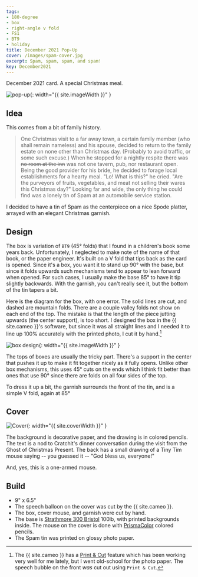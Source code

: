```yaml
---
tags:
- 180-degree
- box
- right-angle v fold
- FS1
- BT9
- holiday
title: December 2021 Pop-Up
cover: /images/spam-cover.jpg
excerpt: Spam, spam, spam, and spam!
key: December2021
---
```

December 2021 card. A special Christmas meal.<!--more-->

![pop-up]({{site.baseurl}}/images/spam.gif){: width="{{ site.imageWidth }}" }

## Idea

This comes from a bit of family history.

>One Christmas visit to a far away town, a certain family member (who shall remain nameless) and his spouse, decided to return to the family estate on none other than Christmas day. (Probably to avoid traffic, or some such excuse.) When he stopped for a nightly respite there ~~was no room at the inn~~ was not one tavern, pub, nor restaurant open. Being the good provider for his bride, he decided to forage local establishments for a hearty meal. "Lo! What is this?" he cried. "Are the purveyors of fruits, vegetables, and meat not selling their wares this Christmas day?" Looking far and wide, the only thing he could find was a lonely tin of Spam at an automobile service station.

I decided to have a tin of Spam as the centerpiece on a nice Spode platter, arrayed with an elegant Christmas garnish.

## Design

The box is variation of `BT9` (45&deg; folds) that I found in a children's book some years back. Unfortunately, I neglected to make note of the name of that book, or the paper engineer. It's built on a V fold that tips back as the card is opened. Since it's a box, you want it to stand up 90&deg; with the base, but since it folds upwards such mechanisms tend to appear to lean forward when opened. For such cases, I usually make the base 85&deg; to have it tip slightly backwards. With the garnish, you can't really see it, but the bottom of the tin tapers a bit.

Here is the diagram for the box, with one error. The solid lines are cut, and dashed are mountain folds. There are a couple valley folds not show on each end of the top. The mistake is that the length of the piece jutting upwards (the center support), is too short. I designed the box in the {{ site.cameo }}'s software, but since it was all straight lines and I needed it to line up 100% accurately with the printed photo, I cut it by hand.[^1]

![box design]({{site.baseurl}}/images/box.jpg){: width="{{ site.imageWidth }}" }

The tops of boxes are usually the tricky part. There's a support in the center that pushes it up to make it fit together nicely as it fully opens. Unlike other box mechanisms, this uses 45&deg; cuts on the ends which I think fit better than ones that use 90&deg; since there are folds on all four sides of the top.

To dress it up a bit, the garnish surrounds the front of the tin, and is a simple V fold, again at 85&deg;

## Cover

![Cover]({{site.baseurl}}{{page.cover}}){: width="{{ site.coverWidth }}" }

The background is decorative paper, and the drawing is in colored pencils. The text is a nod to Cratchit's dinner conversation during the visit from the Ghost of Christmas Present. The back has a small drawing of a Tiny Tim mouse saying -- you guessed it -- "God bless us, everyone!"

And, yes, this is a one-armed mouse.

## Build

* 9" x 6.5"
* The speech balloon on the cover was cut by the {{ site.cameo }}.
* The box, cover mouse, and garnish were cut by hand.
* The base is [Strathmore 300 Bristol](/supplies.html#strathmore-300-bristol) 100lb, with printed backgrounds inside. The mouse on the cover is done with [PrismaColor](/supplies.html#prismacolor-colored-pencils) colored pencils.
* The Spam tin was printed on glossy photo paper.

[^1]: The {{ site.cameo }} has a [Print & Cut](https://www.silhouetteamerica.com/printer-friendly/faq/print-and-cut-overview-and-how-to) feature which has been working very well for me lately, but I went old-school for the photo paper. The speech bubble on the front _was_ cut out using `Print & Cut`.
